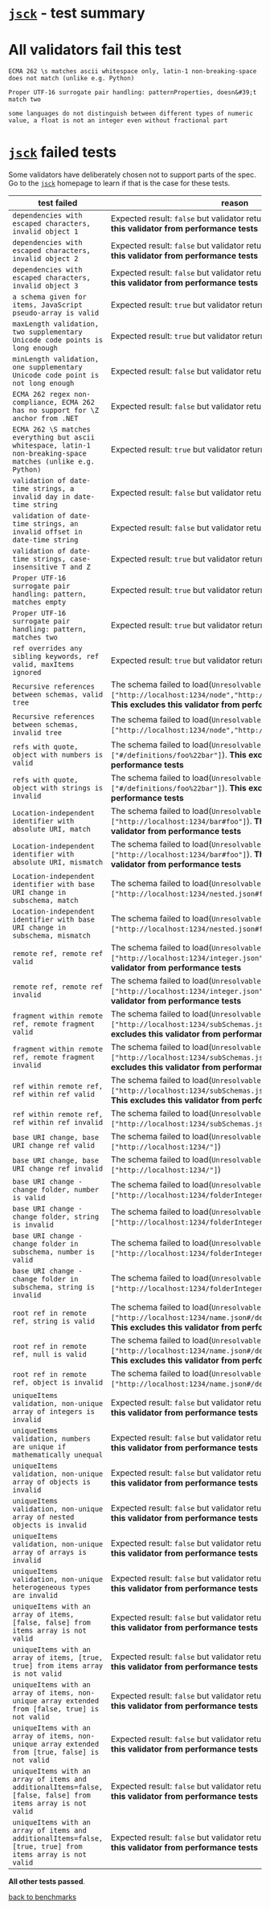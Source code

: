 # [`jsck`](https://github.com/pandastrike/jsck#readme) - test summary

# All validators fail this test

`ECMA 262 \s matches ascii whitespace only, latin-1 non-breaking-space does not match (unlike e.g. Python)`

`Proper UTF-16 surrogate pair handling: patternProperties, doesn&#39;t match two`

`some languages do not distinguish between different types of numeric value, a float is not an integer even without fractional part`

# [`jsck`](https://github.com/pandastrike/jsck#readme) failed tests

Some validators have deliberately chosen not to support parts of the spec. Go to the [`jsck`](https://github.com/pandastrike/jsck#readme) homepage to learn if
that is the case for these tests.

|test failed|reason
|-----------|------
`dependencies with escaped characters, invalid object 1`|Expected result: `false` but validator returned: `true`. **This excludes this validator from performance tests**
`dependencies with escaped characters, invalid object 2`|Expected result: `false` but validator returned: `true`. **This excludes this validator from performance tests**
`dependencies with escaped characters, invalid object 3`|Expected result: `false` but validator returned: `true`. **This excludes this validator from performance tests**
`a schema given for items, JavaScript pseudo-array is valid`|Expected result: `true` but validator returned: `false`
`maxLength validation, two supplementary Unicode code points is long enough`|Expected result: `true` but validator returned: `false`
`minLength validation, one supplementary Unicode code point is not long enough`|Expected result: `false` but validator returned: `true`
`ECMA 262 regex non-compliance, ECMA 262 has no support for \Z anchor from .NET`|Expected result: `false` but validator returned: `true`
`ECMA 262 \S matches everything but ascii whitespace, latin-1 non-breaking-space matches (unlike e.g. Python)`|Expected result: `true` but validator returned: `false`
`validation of date-time strings, a invalid day in date-time string`|Expected result: `false` but validator returned: `true`
`validation of date-time strings, an invalid offset in date-time string`|Expected result: `false` but validator returned: `true`
`validation of date-time strings, case-insensitive T and Z`|Expected result: `true` but validator returned: `false`
`Proper UTF-16 surrogate pair handling: pattern, matches empty`|Expected result: `true` but validator returned: `false`
`Proper UTF-16 surrogate pair handling: pattern, matches two`|Expected result: `true` but validator returned: `false`
`ref overrides any sibling keywords, ref valid, maxItems ignored`|Expected result: `true` but validator returned: `false`
`Recursive references between schemas, valid tree`|The schema failed to load(`Unresolvable $ref values: ["http://localhost:1234/node","http://localhost:1234/tree"]`). **This excludes this validator from performance tests**
`Recursive references between schemas, invalid tree`|The schema failed to load(`Unresolvable $ref values: ["http://localhost:1234/node","http://localhost:1234/tree"]`)
`refs with quote, object with numbers is valid`|The schema failed to load(`Unresolvable $ref values: ["#/definitions/foo%22bar"]`). **This excludes this validator from performance tests**
`refs with quote, object with strings is invalid`|The schema failed to load(`Unresolvable $ref values: ["#/definitions/foo%22bar"]`). **This excludes this validator from performance tests**
`Location-independent identifier with absolute URI, match`|The schema failed to load(`Unresolvable $ref values: ["http://localhost:1234/bar#foo"]`). **This excludes this validator from performance tests**
`Location-independent identifier with absolute URI, mismatch`|The schema failed to load(`Unresolvable $ref values: ["http://localhost:1234/bar#foo"]`). **This excludes this validator from performance tests**
`Location-independent identifier with base URI change in subschema, match`|The schema failed to load(`Unresolvable $ref values: ["http://localhost:1234/nested.json#foo"]`)
`Location-independent identifier with base URI change in subschema, mismatch`|The schema failed to load(`Unresolvable $ref values: ["http://localhost:1234/nested.json#foo"]`)
`remote ref, remote ref valid`|The schema failed to load(`Unresolvable $ref values: ["http://localhost:1234/integer.json"]`). **This excludes this validator from performance tests**
`remote ref, remote ref invalid`|The schema failed to load(`Unresolvable $ref values: ["http://localhost:1234/integer.json"]`). **This excludes this validator from performance tests**
`fragment within remote ref, remote fragment valid`|The schema failed to load(`Unresolvable $ref values: ["http://localhost:1234/subSchemas.json#/integer"]`). **This excludes this validator from performance tests**
`fragment within remote ref, remote fragment invalid`|The schema failed to load(`Unresolvable $ref values: ["http://localhost:1234/subSchemas.json#/integer"]`). **This excludes this validator from performance tests**
`ref within remote ref, ref within ref valid`|The schema failed to load(`Unresolvable $ref values: ["http://localhost:1234/subSchemas.json#/refToInteger"]`). **This excludes this validator from performance tests**
`ref within remote ref, ref within ref invalid`|The schema failed to load(`Unresolvable $ref values: ["http://localhost:1234/subSchemas.json#/refToInteger"]`)
`base URI change, base URI change ref valid`|The schema failed to load(`Unresolvable $ref values: ["http://localhost:1234/"]`)
`base URI change, base URI change ref invalid`|The schema failed to load(`Unresolvable $ref values: ["http://localhost:1234/"]`)
`base URI change - change folder, number is valid`|The schema failed to load(`Unresolvable $ref values: ["http://localhost:1234/folderInteger.json"]`)
`base URI change - change folder, string is invalid`|The schema failed to load(`Unresolvable $ref values: ["http://localhost:1234/folderInteger.json"]`)
`base URI change - change folder in subschema, number is valid`|The schema failed to load(`Unresolvable $ref values: ["http://localhost:1234/folderInteger.json"]`)
`base URI change - change folder in subschema, string is invalid`|The schema failed to load(`Unresolvable $ref values: ["http://localhost:1234/folderInteger.json"]`)
`root ref in remote ref, string is valid`|The schema failed to load(`Unresolvable $ref values: ["http://localhost:1234/name.json#/definitions/orNull"]`). **This excludes this validator from performance tests**
`root ref in remote ref, null is valid`|The schema failed to load(`Unresolvable $ref values: ["http://localhost:1234/name.json#/definitions/orNull"]`). **This excludes this validator from performance tests**
`root ref in remote ref, object is invalid`|The schema failed to load(`Unresolvable $ref values: ["http://localhost:1234/name.json#/definitions/orNull"]`)
`uniqueItems validation, non-unique array of integers is invalid`|Expected result: `false` but validator returned: `true`. **This excludes this validator from performance tests**
`uniqueItems validation, numbers are unique if mathematically unequal`|Expected result: `false` but validator returned: `true`. **This excludes this validator from performance tests**
`uniqueItems validation, non-unique array of objects is invalid`|Expected result: `false` but validator returned: `true`. **This excludes this validator from performance tests**
`uniqueItems validation, non-unique array of nested objects is invalid`|Expected result: `false` but validator returned: `true`. **This excludes this validator from performance tests**
`uniqueItems validation, non-unique array of arrays is invalid`|Expected result: `false` but validator returned: `true`. **This excludes this validator from performance tests**
`uniqueItems validation, non-unique heterogeneous types are invalid`|Expected result: `false` but validator returned: `true`. **This excludes this validator from performance tests**
`uniqueItems with an array of items, [false, false] from items array is not valid`|Expected result: `false` but validator returned: `true`. **This excludes this validator from performance tests**
`uniqueItems with an array of items, [true, true] from items array is not valid`|Expected result: `false` but validator returned: `true`. **This excludes this validator from performance tests**
`uniqueItems with an array of items, non-unique array extended from [false, true] is not valid`|Expected result: `false` but validator returned: `true`. **This excludes this validator from performance tests**
`uniqueItems with an array of items, non-unique array extended from [true, false] is not valid`|Expected result: `false` but validator returned: `true`. **This excludes this validator from performance tests**
`uniqueItems with an array of items and additionalItems=false, [false, false] from items array is not valid`|Expected result: `false` but validator returned: `true`. **This excludes this validator from performance tests**
`uniqueItems with an array of items and additionalItems=false, [true, true] from items array is not valid`|Expected result: `false` but validator returned: `true`. **This excludes this validator from performance tests**

**All other tests passed**.

[back to benchmarks](https://github.com/ebdrup/json-schema-benchmark)